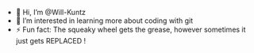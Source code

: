 - 👋 Hi, I’m @Will-Kuntz
- 👀 I’m interested in learning more about coding with git
- ⚡ Fun fact: The squeaky wheel gets the grease, however sometimes it just gets REPLACED !

<!---
Will-Kuntz/Will-Kuntz is a ✨ special ✨ repository because its `README.md` (this file) appears on your GitHub profile.
You can click the Preview link to take a look at your changes.
--->
